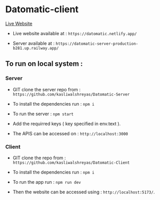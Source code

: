 # Datomatic-client

[Live Website](https://datomatic.netlify.app/)

* Live website available at : ```https://datomatic.netlify.app/```

* Server available at : ```https://datomatic-server-production-b281.up.railway.app/```

## To run on local system :

### Server

* GIT clone the server repo from : ```https://github.com/kasliwalshreyas/Datomatic-Server``` 

* To install the dependencies run : ```npm i``` 

* To run the server : ```npm start```

* Add the requirred keys ( key specified in env.text ).

* The APIS can be accessed on : ```http://localhost:3000```

### Client

* GIT clone the repo from : ```https://github.com/kasliwalshreyas/Datomatic-Client```

* To install the dependencies run : ```npm i```

* To run the app run : ```npm run dev```

* Then the website can be accessed using : ```http://localhost:5173/```.
